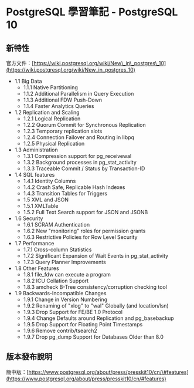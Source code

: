 # PostgreSQL 學習筆記 - PostgreSQL 10

## 新特性

官方文件：[https://wiki.postgresql.org/wiki/New\_in\_postgres\_10](https://wiki.postgresql.org/wiki/New_in_postgres_10)

* 1.1 Big Data
  * 1.1.1 Native Partitioning
  * 1.1.2 Additional Parallelism in Query Execution
  * 1.1.3 Additional FDW Push-Down
  * 1.1.4 Faster Analytics Queries
* 1.2 Replication and Scaling
  * 1.2.1 Logical Replication
  * 1.2.2 Quorum Commit for Synchronous Replication
  * 1.2.3 Temporary replication slots
  * 1.2.4 Connection Failover and Routing in libpq
  * 1.2.5 Physical Replication
* 1.3 Administration
  * 1.3.1 Compression support for pg\_receivewal
  * 1.3.2 Background processes in pg\_stat\_activity
  * 1.3.3 Traceable Commit / Status by Transaction-ID
* 1.4 SQL features
  * 1.4.1 Identity Columns
  * 1.4.2 Crash Safe, Replicable Hash Indexes
  * 1.4.3 Transition Tables for Triggers
  * 1.5 XML and JSON
  * 1.5.1 XMLTable
  * 1.5.2 Full Text Search support for JSON and JSONB
* 1.6 Security
  * 1.6.1 SCRAM Authentication
  * 1.6.2 New "monitoring" roles for permission grants
  * 1.6.3 Restrictive Policies for Row Level Security
* 1.7 Performance
  * 1.7.1 Cross-column Statistics
  * 1.7.2 Significant Expansion of Wait Events in pg\_stat\_activity
  * 1.7.3 Query Planner Improvements
* 1.8 Other Features
  * 1.8.1 file\_fdw can execute a program
  * 1.8.2 ICU Collation Support
  * 1.8.3 amcheck B-Tree consistency/corruption checking tool
* 1.9 Backwards-Incompatible Changes
  * 1.9.1 Change in Version Numbering
  * 1.9.2 Renaming of "xlog" to "wal" Globally \(and location/lsn\)
  * 1.9.3 Drop Support for FE/BE 1.0 Protocol
  * 1.9.4 Change Defaults around Replication and pg\_basebackup
  * 1.9.5 Drop Support for Floating Point Timestamps
  * 1.9.6 Remove contrib/tsearch2
  * 1.9.7 Drop pg\_dump Support for Databases Older than 8.0

## 版本發布說明

簡中版：[https://www.postgresql.org/about/press/presskit10/cn/\#features](https://www.postgresql.org/about/press/presskit10/cn/#features)




